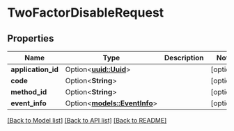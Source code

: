 # TwoFactorDisableRequest

## Properties

Name | Type | Description | Notes
------------ | ------------- | ------------- | -------------
**application_id** | Option<[**uuid::Uuid**](uuid::Uuid.md)> |  | [optional]
**code** | Option<**String**> |  | [optional]
**method_id** | Option<**String**> |  | [optional]
**event_info** | Option<[**models::EventInfo**](EventInfo.md)> |  | [optional]

[[Back to Model list]](../README.md#documentation-for-models) [[Back to API list]](../README.md#documentation-for-api-endpoints) [[Back to README]](../README.md)


